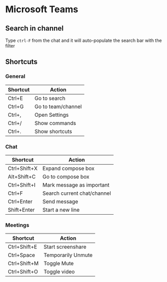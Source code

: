 # Microsoft Teams

## Search in channel

Type `ctrl-F` from the chat and it will auto-populate the search bar with the filter

## Shortcuts

### General

| Shortcut     | Action                      |
|--------------|-----------------------------|
| Ctrl+E       | Go to search                |
| Ctrl+G       | Go to team/channel          |
| Ctrl+,       | Open Settings               |
| Ctrl+/       | Show commands               |
| Ctrl+.       | Show shortcuts              |

### Chat

| Shortcut     | Action                      |
|--------------|-----------------------------|
| Ctrl+Shift+X | Expand compose box          |
| Alt+Shift+C  | Go to compose box           |
| Ctrl+Shift+I | Mark message as important   |
| Ctrl+F       | Search current chat/channel |
| Ctrl+Enter   | Send message                |
| Shift+Enter  | Start a new line            |

### Meetings

| Shortcut     | Action                      |
|--------------|-----------------------------|
| Ctrl+Shift+E | Start screenshare           |
| Ctrl+Space   | Temporarily Unmute          |
| Ctrl+Shift+M | Toggle Mute                 |
| Ctrl+Shift+O | Toggle video                |

